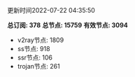 更新时间2022-07-22 04:35:50

**总订阅: 378**
**总节点: 15759**
**有效节点: 3094**
- v2ray节点: 1809
- ss节点: 918
- ssr节点: 106
- trojan节点: 261
